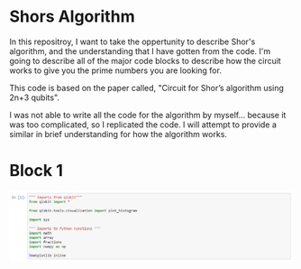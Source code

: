 # Shors Algorithm
In this repositroy, I want to take the oppertunity to describe Shor's algorithm, and the understanding that I have gotten from the code. I'm going to describe all of the major code blocks to describe how the circuit works to give you the prime numbers you are looking for.

This code is based on the paper called, "Circuit for Shor’s algorithm using 2n+3 qubits".

I was not able to write all the code for the algorithm by myself... because it was too complicated, so I replicated the code. I will attempt to provide a similar in brief understanding for how the algorithm works.

# Block 1
![alt text](images/Capture1.PNG)
